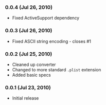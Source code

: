 ### 0.0.4 (Jul 26, 2010)

* Fixed ActiveSupport dependency

### 0.0.3 (Jul 26, 2010)

* Fixed ASCII string encoding - closes #1

### 0.0.2 (Jul 25, 2010)

* Cleaned up converter
* Changed to more standard `.plist` extension
* Added basic specs

### 0.0.1 (Jul 23, 2010)

* Initial release
